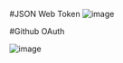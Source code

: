 #JSON Web Token
![image](https://github.com/leai-jiang/sparta/blob/master/imgs/jwt.png)

#Github OAuth

![image](https://github.com/leai-jiang/sparta/blob/master/imgs/oauth.png)
